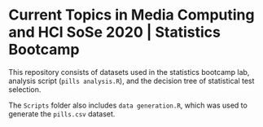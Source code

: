 # Current Topics in Media Computing and HCI SoSe 2020 | Statistics Bootcamp

This repository consists of datasets used in the statistics bootcamp lab, analysis script (`pills analysis.R`), and the decision tree of statistical test selection. 

The `Scripts` folder also includes `data generation.R`, which was used to generate the `pills.csv` dataset. 
